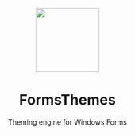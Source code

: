 <p align="center">
  <img width="128" align="center" src="https://github.com/Aurumaker72/FormsThemes/assets/48759429/8e132d4e-139f-4e7e-ae35-64a498965fbd">
</p>

<h1 align="center">
  FormsThemes
</h1>
<p align="center">
   Theming engine for Windows Forms
</p>


